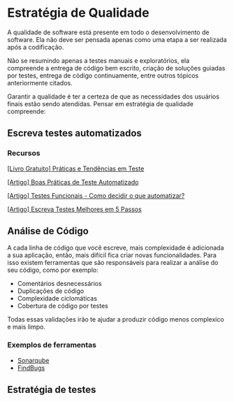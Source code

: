 # Estratégia de Qualidade

A qualidade de software está presente em todo o desenvolvimento de software.
Ela não deve ser pensada apenas como uma etapa a ser realizada após a
codificação.

Não se resumindo apenas a testes manuais e exploratórios, ela compreende a
entrega de código bem escrito, criação de soluções guiadas por testes, entrega
de código continuamente, entre outros tópicos anteriormente citados.

Garantir a qualidade é ter a certeza de que as necessidades dos usuários finais
estão sendo atendidas. Pensar em estratégia de qualidade compreende:

<!-- toc -->

## Escreva testes automatizados

### Recursos

[[Livro Gratuito] Práticas e Tendências em Teste](https://info.thoughtworks.com/praticas-e-tendencias-em-teste-ebook.html)

[[Artigo] Boas Práticas de Teste Automatizado](http://www.bugbang.com.br/agile-brazil-2012-boas-praticas-de-teste-automatizado/)

[[Artigo] Testes Funcionais - Como decidir o que automatizar?](https://www.thoughtworks.com/pt/insights/blog/functional-tests-how-decide-what-automate)

[[Artigo] Escreva Testes Melhores em 5 Passos](https://www.thoughtworks.com/pt/insights/blog/write-better-tests-5-steps)

## Análise  de Código

A cada linha de código que você escreve, mais complexidade é adicionada a sua aplicação, então, mais difícil fica criar novas funcionalidades. Para isso existem ferramentas que são responsáveis para realizar a análise do seu código, como por exemplo:

 - Comentários desnecessários
 - Duplicações de código
 - Complexidade ciclomáticas
 - Cobertura de código por testes

Todas essas validações irão te ajudar a produzir código menos complexico e mais limpo.

### Exemplos de ferramentas
 - [Sonarqube](http://www.sonarqube.org/)
 - [FindBugs](http://findbugs.sourceforge.net/)





















## Estratégia de testes
